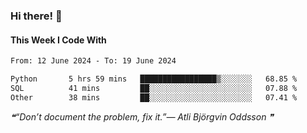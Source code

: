 ### Hi there! 👋

#### This Week I Code With
<!--START_SECTION:waka-->

```txt
From: 12 June 2024 - To: 19 June 2024

Python       5 hrs 59 mins   █████████████████▒░░░░░░░   68.85 %
SQL          41 mins         ██░░░░░░░░░░░░░░░░░░░░░░░   07.88 %
Other        38 mins         ██░░░░░░░░░░░░░░░░░░░░░░░   07.41 %
```

<!--END_SECTION:waka-->

<!--STARTS_HERE_QUOTE_README-->
<i>❝“Don’t document the problem, fix it.”— Atli Björgvin Oddsson   ❞</i>
<!--ENDS_HERE_QUOTE_README-->
